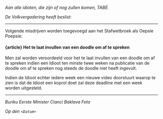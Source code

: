 
_Aan alle idioten, die zijn of nog zullen komen, TABÉ._

_De Volkvergadering heeft beslist:_

--------------------------

Volgende misdrijven worden toegevoegd aan het Stafwetbroek als Oepsie Poepsie:

#### {article} Het te laat invullen van een doodle om af te spreken
Men zal worden veroordeeld voor het te laat invullen van een doodle om af te spreken indien een Idioot ten minste twee weken na publicatie van de doodle om af te spreken nog steeds de doodle niet heeft ingevult.

Indien de Idioot echter iedere week een nieuwe video doorstuurt waarop te zien is dat de Idioot een koprol doet zal deze deadline met een week worden uitgesteld.

--------------------------

_Buriku Eerste Minister Cianci Baklava Feta_

_Op den ``<Datum>``_